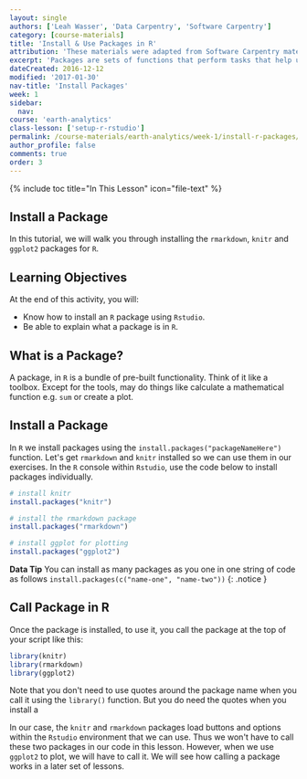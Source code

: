 ```yaml
---
layout: single
authors: ['Leah Wasser', 'Data Carpentry', 'Software Carpentry']
category: [course-materials]
title: 'Install & Use Packages in R'
attribution: 'These materials were adapted from Software Carpentry materials by Earth Lab.'
excerpt: 'Packages are sets of functions that perform tasks that help us work with various data structures in R. This tutorial walks you through installing and loading R packages R in RStudio.'
dateCreated: 2016-12-12
modified: '2017-01-30'
nav-title: 'Install Packages'
week: 1
sidebar:
  nav:
course: 'earth-analytics'
class-lesson: ['setup-r-rstudio']
permalink: /course-materials/earth-analytics/week-1/install-r-packages/
author_profile: false
comments: true
order: 3
---
```

{% include toc title="In This Lesson" icon="file-text" %}


##  Install a Package

In this tutorial, we will walk you through installing the `rmarkdown`, `knitr`
and `ggplot2` packages for `R`.


<div class='notice--success' markdown="1">

## <i class="fa fa-graduation-cap" aria-hidden="true"></i> Learning Objectives
At the end of this activity, you will:

* Know how to install an `R` package using `Rstudio`.
* Be able to explain what a package is in `R`.

</div>

## What is a Package?

A package, in `R` is a bundle of pre-built functionality. Think of it like a
toolbox. Except for the tools, may do things like calculate a mathematical function
e.g. `sum` or create a plot.

## Install a Package

In `R` we install packages using the `install.packages("packageNameHere")` function. Let's get
`rmarkdown` and `knitr` installed so we can use them in our exercises. In the `R`
console within `Rstudio`, use the code below to install packages individually.


```r
# install knitr
install.packages("knitr")

# install the rmarkdown package
install.packages("rmarkdown")

# install ggplot for plotting
install.packages("ggplot2")
```

<i class="fa fa-star"></i> **Data Tip** You can install as many packages as you one in one string of code as follows
`install.packages(c("name-one", "name-two"))`
{: .notice }

## Call Package in R

Once the package is installed, to use it, you call the package at the top of
your script like this:

```r
library(knitr)
library(rmarkdown)
library(ggplot2)

```
Note that you don't need to use quotes around the package name when you call it
using the `library()` function. But you do need the quotes when you install a


In our case, the `knitr` and `rmarkdown` packages load buttons and options within
the `Rstudio` environment that we can use. Thus we won't have to call these two
packages in our code in this lesson. However, when we use `ggplot2` to plot,
we will have to call it. We will see how calling a package works in a later set
of lessons.
